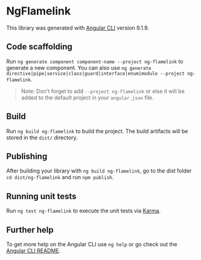 # NgFlamelink

This library was generated with [Angular CLI](https://github.com/angular/angular-cli) version 9.1.9.

## Code scaffolding

Run `ng generate component component-name --project ng-flamelink` to generate a new component. You can also use `ng generate directive|pipe|service|class|guard|interface|enum|module --project ng-flamelink`.
> Note: Don't forget to add `--project ng-flamelink` or else it will be added to the default project in your `angular.json` file. 

## Build

Run `ng build ng-flamelink` to build the project. The build artifacts will be stored in the `dist/` directory.

## Publishing

After building your library with `ng build ng-flamelink`, go to the dist folder `cd dist/ng-flamelink` and run `npm publish`.

## Running unit tests

Run `ng test ng-flamelink` to execute the unit tests via [Karma](https://karma-runner.github.io).

## Further help

To get more help on the Angular CLI use `ng help` or go check out the [Angular CLI README](https://github.com/angular/angular-cli/blob/master/README.md).
